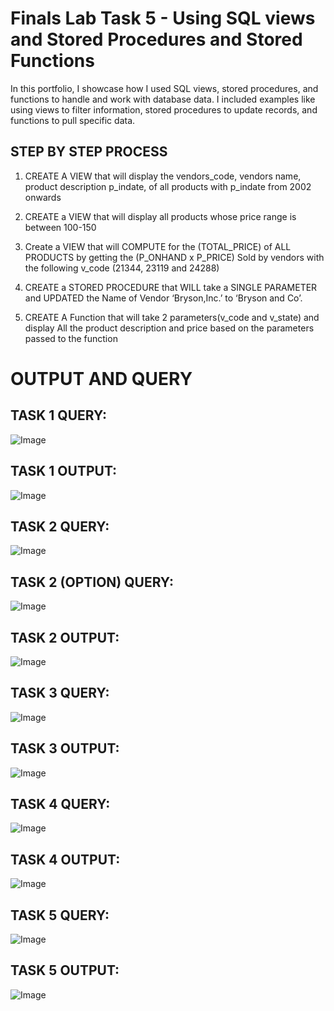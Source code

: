 # Finals Lab Task 5 - Using SQL views and Stored Procedures and Stored Functions
In this portfolio, I showcase how I used SQL views, stored procedures, and functions to handle and work with database data. I included examples like using views to filter information, stored procedures to update records, and functions to pull specific data.

## STEP BY STEP PROCESS

1. CREATE A VIEW that will display the vendors_code, vendors name, product description p_indate, of all products with p_indate from 2002 onwards

2. CREATE a VIEW that will display all products whose price range is between 100-150

3. Create a VIEW that will COMPUTE for the (TOTAL_PRICE) of ALL PRODUCTS by getting the (P_ONHAND x P_PRICE) Sold by vendors with the following v_code (21344, 23119 and 24288)

4. CREATE a STORED PROCEDURE that WILL take a SINGLE PARAMETER and UPDATED the Name of Vendor ‘Bryson,Inc.’ to ‘Bryson and Co’.

5. CREATE A Function that will take 2 parameters(v_code and v_state) and display All the product description and price based on the parameters passed to the function

# OUTPUT AND QUERY

## TASK 1 QUERY:
![Image](https://github.com/user-attachments/assets/15ceca83-6bea-4f97-a553-9ec5967b7135)
## TASK 1 OUTPUT:
![Image](https://github.com/user-attachments/assets/eb24af96-20ce-4d81-8778-b7782d68be8e)
## TASK 2 QUERY:
![Image](https://github.com/user-attachments/assets/79c9c371-e0e5-41ce-9a56-7b2d59540f16)
## TASK 2 (OPTION) QUERY:
![Image](https://github.com/user-attachments/assets/084e60d2-073d-462e-8733-839082c1c6f7)
## TASK 2 OUTPUT:
![Image](https://github.com/user-attachments/assets/13666c4c-81f6-456b-bb61-d94913483842)
## TASK 3 QUERY:
![Image](https://github.com/user-attachments/assets/8f1c5fed-e737-41b1-ba32-5ccd06ce7a95)
## TASK 3 OUTPUT:
![Image](https://github.com/user-attachments/assets/8c15aa4d-8f08-4c77-9aaf-ed35176a8715)
## TASK 4 QUERY:
![Image](https://github.com/user-attachments/assets/42c5597e-37b3-46e2-afaf-fe0834d56c0d)
## TASK 4 OUTPUT:
![Image](https://github.com/user-attachments/assets/43575a86-96e6-4ede-b69e-208a82ba7ec9)
## TASK 5  QUERY:
![Image](https://github.com/user-attachments/assets/020e793a-a1b5-4762-b1cb-1f4dc68cde28)
## TASK 5 OUTPUT:
![Image](https://github.com/user-attachments/assets/add60993-b9e8-4a4f-b6a7-060b069ea4c8)
